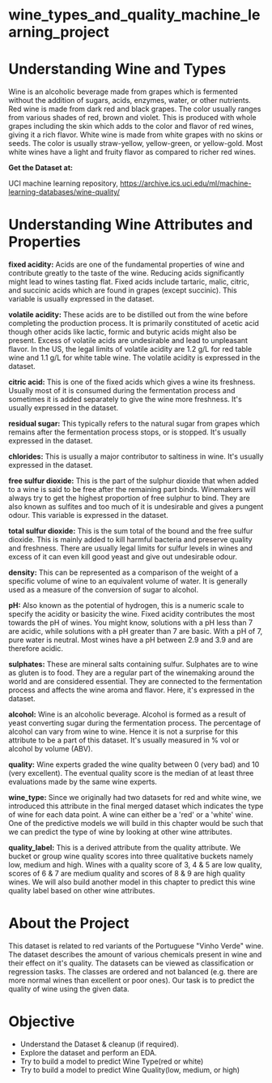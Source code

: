 # wine_types_and_quality_machine_learning_project

# Understanding Wine and Types
Wine is an alcoholic beverage made from grapes which is fermented without the addition of sugars, acids, enzymes, water, or other nutrients. Red wine is made from dark red and black grapes. The color usually ranges from various shades of red, brown and violet. This is produced with whole grapes including the skin which adds to the color and flavor of red wines, giving it a rich flavor. White wine is made from white grapes with no skins or seeds. The color is usually straw-yellow, yellow-green, or yellow-gold. Most white wines have a light and fruity flavor as compared to richer red wines.

**Get the Dataset at:**

UCI machine learning repository, https://archive.ics.uci.edu/ml/machine-learning-databases/wine-quality/

# Understanding Wine Attributes and Properties

**fixed acidity:** Acids are one of the fundamental properties of wine and contribute greatly to the taste of the wine. Reducing acids significantly might lead to wines tasting flat. Fixed acids include tartaric, malic, citric, and succinic acids which are found in grapes (except succinic). This variable is usually expressed in the dataset.

**volatile acidity:** These acids are to be distilled out from the wine before completing the production process. It is primarily constituted of acetic acid though other acids like lactic, formic and butyric acids might also be present. Excess of volatile acids are undesirable and lead to unpleasant flavor. In the US, the legal limits of volatile acidity are 1.2 g/L for red table wine and 1.1 g/L for white table wine. The volatile acidity is expressed in the dataset.

**citric acid:** This is one of the fixed acids which gives a wine its freshness. Usually most of it is consumed during the fermentation process and sometimes it is added separately to give the wine more freshness. It's usually expressed in the dataset.

**residual sugar:** This typically refers to the natural sugar from grapes which remains after the fermentation process stops, or is stopped. It's usually expressed in the dataset.

**chlorides:** This is usually a major contributor to saltiness in wine. It's usually expressed in the dataset.

**free sulfur dioxide:** This is the part of the sulphur dioxide that when added to a wine is said to be free after the remaining part binds. Winemakers will always try to get the highest proportion of free sulphur to bind. They are also known as sulfites and too much of it is undesirable and gives a pungent odour. This variable is expressed in the dataset.

**total sulfur dioxide:** This is the sum total of the bound and the free sulfur dioxide. This is mainly added to kill harmful bacteria and preserve quality and freshness. There are usually legal limits for sulfur levels in wines and excess of it can even kill good yeast and give out undesirable odour.

**density:** This can be represented as a comparison of the weight of a specific volume of wine to an equivalent volume of water. It is generally used as a measure of the conversion of sugar to alcohol.

**pH:** Also known as the potential of hydrogen, this is a numeric scale to specify the acidity or basicity the wine. Fixed acidity contributes the most towards the pH of wines. You might know, solutions with a pH less than 7 are acidic, while solutions with a pH greater than 7 are basic. With a pH of 7, pure water is neutral. Most wines have a pH between 2.9 and 3.9 and are therefore acidic.

**sulphates:** These are mineral salts containing sulfur. Sulphates are to wine as gluten is to food. They are a regular part of the winemaking around the world and are considered essential. They are connected to the fermentation process and affects the wine aroma and flavor. Here, it's expressed in the dataset.

**alcohol:** Wine is an alcoholic beverage. Alcohol is formed as a result of yeast converting sugar during the fermentation process. The percentage of alcohol can vary from wine to wine. Hence it is not a surprise for this attribute to be a part of this dataset. It's usually measured in % vol or alcohol by volume (ABV).

**quality:** Wine experts graded the wine quality between 0 (very bad) and 10 (very excellent). The eventual quality score is the median of at least three evaluations made by the same wine experts.

**wine_type:** Since we originally had two datasets for red and white wine, we introduced this attribute in the final merged dataset which indicates the type of wine for each data point. A wine can either be a 'red' or a 'white' wine. One of the predictive models we will build in this chapter would be such that we can predict the type of wine by looking at other wine attributes.

**quality_label:** This is a derived attribute from the quality attribute. We bucket or group wine quality scores into three qualitative buckets namely low, medium and high. Wines with a quality score of 3, 4 & 5 are low quality, scores of 6 & 7 are medium quality and scores of 8 & 9 are high quality wines. We will also build another model in this chapter to predict this wine quality label based on other wine attributes.

# About the Project
This dataset is related to red variants of the Portuguese "Vinho Verde" wine. The dataset describes the amount of various chemicals present in wine and their effect on it's quality. The datasets can be viewed as classification or regression tasks. The classes are ordered and not balanced (e.g. there are more normal wines than excellent or poor ones). Our task is to predict the quality of wine using the given data.

# Objective
- Understand the Dataset & cleanup (if required).
- Explore the dataset and perform an EDA.
- Try to build a model to predict Wine Type(red or white)
- Try to build a model to predict Wine Quality(low, medium, or high)
